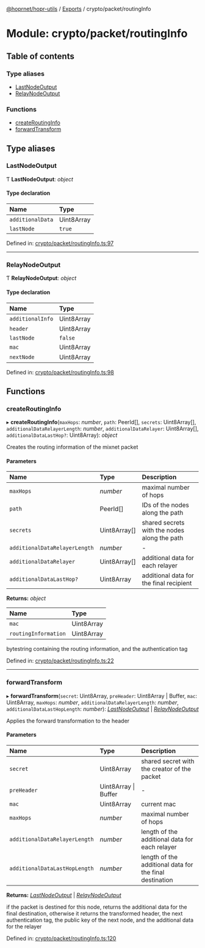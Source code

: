 [@hoprnet/hopr-utils](../README.md) / [Exports](../modules.md) / crypto/packet/routingInfo

# Module: crypto/packet/routingInfo

## Table of contents

### Type aliases

- [LastNodeOutput](crypto_packet_routinginfo.md#lastnodeoutput)
- [RelayNodeOutput](crypto_packet_routinginfo.md#relaynodeoutput)

### Functions

- [createRoutingInfo](crypto_packet_routinginfo.md#createroutinginfo)
- [forwardTransform](crypto_packet_routinginfo.md#forwardtransform)

## Type aliases

### LastNodeOutput

Ƭ **LastNodeOutput**: *object*

#### Type declaration

| Name | Type |
| :------ | :------ |
| `additionalData` | Uint8Array |
| `lastNode` | ``true`` |

Defined in: [crypto/packet/routingInfo.ts:97](https://github.com/hoprnet/hoprnet/blob/448a47a/packages/utils/src/crypto/packet/routingInfo.ts#L97)

___

### RelayNodeOutput

Ƭ **RelayNodeOutput**: *object*

#### Type declaration

| Name | Type |
| :------ | :------ |
| `additionalInfo` | Uint8Array |
| `header` | Uint8Array |
| `lastNode` | ``false`` |
| `mac` | Uint8Array |
| `nextNode` | Uint8Array |

Defined in: [crypto/packet/routingInfo.ts:98](https://github.com/hoprnet/hoprnet/blob/448a47a/packages/utils/src/crypto/packet/routingInfo.ts#L98)

## Functions

### createRoutingInfo

▸ **createRoutingInfo**(`maxHops`: *number*, `path`: PeerId[], `secrets`: Uint8Array[], `additionalDataRelayerLength`: *number*, `additionalDataRelayer`: Uint8Array[], `additionalDataLastHop?`: Uint8Array): *object*

Creates the routing information of the mixnet packet

#### Parameters

| Name | Type | Description |
| :------ | :------ | :------ |
| `maxHops` | *number* | maximal number of hops |
| `path` | PeerId[] | IDs of the nodes along the path |
| `secrets` | Uint8Array[] | shared secrets with the nodes along the path |
| `additionalDataRelayerLength` | *number* | - |
| `additionalDataRelayer` | Uint8Array[] | additional data for each relayer |
| `additionalDataLastHop?` | Uint8Array | additional data for the final recipient |

**Returns:** *object*

| Name | Type |
| :------ | :------ |
| `mac` | Uint8Array |
| `routingInformation` | Uint8Array |

bytestring containing the routing information, and the
authentication tag

Defined in: [crypto/packet/routingInfo.ts:22](https://github.com/hoprnet/hoprnet/blob/448a47a/packages/utils/src/crypto/packet/routingInfo.ts#L22)

___

### forwardTransform

▸ **forwardTransform**(`secret`: Uint8Array, `preHeader`: Uint8Array \| Buffer, `mac`: Uint8Array, `maxHops`: *number*, `additionalDataRelayerLength`: *number*, `additionalDataLastHopLength`: *number*): [*LastNodeOutput*](crypto_packet_routinginfo.md#lastnodeoutput) \| [*RelayNodeOutput*](crypto_packet_routinginfo.md#relaynodeoutput)

Applies the forward transformation to the header

#### Parameters

| Name | Type | Description |
| :------ | :------ | :------ |
| `secret` | Uint8Array | shared secret with the creator of the packet |
| `preHeader` | Uint8Array \| Buffer | - |
| `mac` | Uint8Array | current mac |
| `maxHops` | *number* | maximal number of hops |
| `additionalDataRelayerLength` | *number* | length of the additional data for each relayer |
| `additionalDataLastHopLength` | *number* | length of the additional data for the final destination |

**Returns:** [*LastNodeOutput*](crypto_packet_routinginfo.md#lastnodeoutput) \| [*RelayNodeOutput*](crypto_packet_routinginfo.md#relaynodeoutput)

if the packet is destined for this node, returns the additional data
for the final destination, otherwise it returns the transformed header, the
next authentication tag, the public key of the next node, and the additional data
for the relayer

Defined in: [crypto/packet/routingInfo.ts:120](https://github.com/hoprnet/hoprnet/blob/448a47a/packages/utils/src/crypto/packet/routingInfo.ts#L120)
